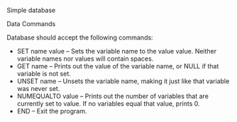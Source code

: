 Simple database

Data Commands

Database should accept the following commands:
  - SET name value – Sets the variable name to the value value. Neither variable names nor values will contain spaces.
  - GET name – Prints out the value of the variable name, or NULL if that variable is not set.
  - UNSET name – Unsets the variable name, making it just like that variable was never set.
  - NUMEQUALTO value – Prints out the number of variables that are currently set to value. If no variables equal that value, prints 0.
  - END – Exit the program.
